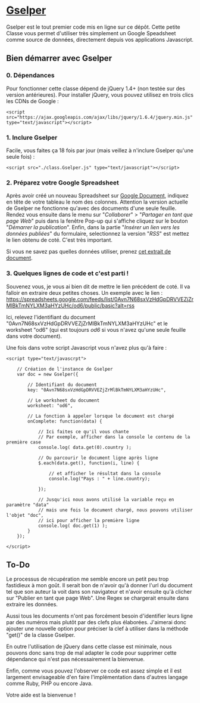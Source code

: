# [Gselper](https://github.com/Pirhoo/LODP/tree/master/Gselper)

Gselper est le tout premier code mis en ligne sur ce dépôt.
Cette petite Classe vous permet d'utiliser très simplement un Google Speadsheet comme source de données, directement depuis vos applications Javascript.

## Bien démarrer avec Gselper ##

### 0. Dépendances ###

Pour fonctionner cette classe dépend de jQuery 1.4+ (non testée sur des version antérieures). Pour installer jQuery, vous pouvez utilisez en trois clics les CDNs de Google :

    <script src="https://ajax.googleapis.com/ajax/libs/jquery/1.6.4/jquery.min.js" type="text/javascript"></script>
   
### 1. Inclure Gselper ###

Facile, vous faites ça 18 fois par jour (mais veillez à n'inclure Gselper qu'une seule fois) :

    <script src="./class.Gselper.js" type="text/javascript"></script>
   
### 2. Préparez votre Google Spreadsheet ###

Après avoir créé un nouveau Spreadsheet sur [Google Document](https://docs.google.com/), indiquez en tête de votre tableau le nom des colonnes. Attention la version actuelle de Gselper ne fonctionne qu'avec des documents d'une seule feuille. Rendez vous ensuite dans le menu sur "*Collaborer*" > "*Partager en tant que page Web*" puis dans la fenêtre Pop-up qui s'affiche cliquez sur le bouton "*Démarrer la publication*". Enfin, dans la partie "*Insérer un lien vers les données publiées*" du formulaire, selectionnez la version "*RSS*" est mettez le lien obtenu de coté. C'est très important.

Si vous ne savez pas quelles données utiliser, prenez [cet extrait de document](https://docs.google.com/spreadsheet/ccc?key=0Avn7N68sxVzHdGpDRVVEZjZrMlBkTmNYLXM3aHYzUHc&hl=fr).

### 3. Quelques lignes de code et c'est parti ! ###
Souvenez vous, je vous ai bien dit de mettre le lien précédent de coté. Il va falloir en extraire deux petites choses. Un exemple avec le lien :
    https://spreadsheets.google.com/feeds/list/0Avn7N68sxVzHdGpDRVVEZjZrMlBkTmNYLXM3aHYzUHc/od6/public/basic?alt=rss

Ici, relevez l'identifiant du document "0Avn7N68sxVzHdGpDRVVEZjZrMlBkTmNYLXM3aHYzUHc" et le worksheet "od6" (qui est toujours *od6* si vous n'avez qu'une seule feuille dans votre document).

Une fois dans votre script Javascript vous n'avez plus qu'à faire :

    <script type="text/javascrpt">
   
        // Création de l'instance de Gselper
        var doc = new Gselper({
       
            // Identifiant du document
            key: "0Avn7N68sxVzHdGpDRVVEZjZrMlBkTmNYLXM3aHYzUHc",
           
            // Le worksheet du document
            worksheet: "od6",
           
            // La fonction à appeler lorsque le document est chargé
            onComplete: function(data) {
           
                // Ici faites ce qu'il vous chante
                // Par exemple, afficher dans la console le contenu de la première case
                console.log( data.get(0).country );
               
                // Ou parcourir le document ligne après ligne
                $.each(data.get(), function(i, line) {
                   
                    // et afficher le résultat dans la console
                    console.log("Pays : " + line.country);
                   
                });
               
                // Jusqu'ici nous avons utilisé la variable reçu en paramètre "data"
                // mais une fois le document chargé, nous pouvons utiliser l'objet "doc",
                // ici pour afficher la première ligne
                console.log( doc.get(1) );               
            }
        });
       
    </script>

## To-Do ##

Le processus de récupération me semble encore un petit peu trop fastidieux à mon goût. Il serait bon de n'avoir qu'à donner l'url du document tel que son auteur la voit dans son navigateur et n'avoir ensuite qu'à clicher sur "Publier en tant que page Web". Une Regex se chargerait ensuite dans extraire les données.

Aussi tous les documents n'ont pas forcément besoin d'identifier leurs ligne par des numéros mais plutôt par des clefs plus élaborées. J'aimerai donc ajouter une nouvelle option pour préciser la clef à utiliser dans la méthode "get()" de la classe Gselper.

En outre l'utilisation de jQuery dans cette classe est minimale, nous pouvons donc sans trop de mal adapter le code pour supprimer cette dépendance qui n'est pas nécessairement la bienvenue.

Enfin, comme vous pouvez l'observer ce code est assez simple et il est largement envisageable d'en faire l'implémentation dans d'autres langage comme Ruby, PHP ou encore Java.

Votre aide est la bienvenue !